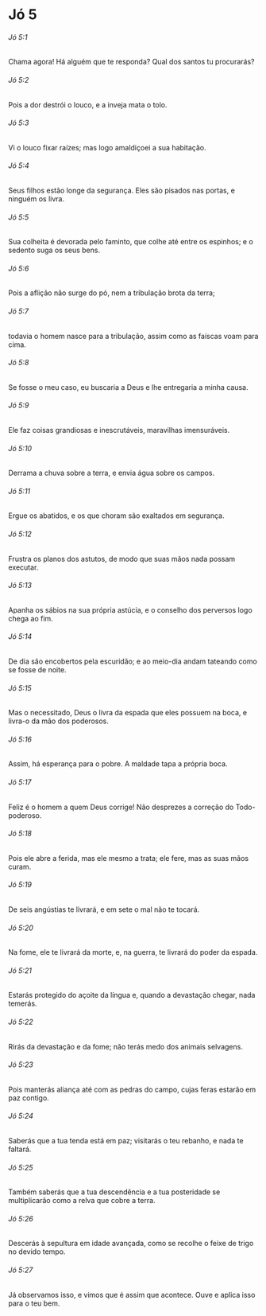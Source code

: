 # Jó 5

###### Jó 5:1

Chama agora! Há alguém que te responda? Qual dos santos tu procurarás?

###### Jó 5:2

Pois a dor destrói o louco, e a inveja mata o tolo.

###### Jó 5:3

Vi o louco fixar raízes; mas logo amaldiçoei a sua habitação.

###### Jó 5:4

Seus filhos estão longe da segurança. Eles são pisados nas portas, e ninguém os livra.

###### Jó 5:5

Sua colheita é devorada pelo faminto, que colhe até entre os espinhos; e o sedento suga os seus bens.

###### Jó 5:6

Pois a aflição não surge do pó, nem a tribulação brota da terra;

###### Jó 5:7

todavia o homem nasce para a tribulação, assim como as faíscas voam para cima.

###### Jó 5:8

Se fosse o meu caso, eu buscaria a Deus e lhe entregaria a minha causa.

###### Jó 5:9

Ele faz coisas grandiosas e inescrutáveis, maravilhas imensuráveis.

###### Jó 5:10

Derrama a chuva sobre a terra, e envia água sobre os campos.

###### Jó 5:11

Ergue os abatidos, e os que choram são exaltados em segurança.

###### Jó 5:12

Frustra os planos dos astutos, de modo que suas mãos nada possam executar.

###### Jó 5:13

Apanha os sábios na sua própria astúcia, e o conselho dos perversos logo chega ao fim.

###### Jó 5:14

De dia são encobertos pela escuridão; e ao meio-dia andam tateando como se fosse de noite.

###### Jó 5:15

Mas o necessitado, Deus o livra da espada que eles possuem na boca, e livra-o da mão dos poderosos.

###### Jó 5:16

Assim, há esperança para o pobre. A maldade tapa a própria boca.

###### Jó 5:17

Feliz é o homem a quem Deus corrige! Não desprezes a correção do Todo-poderoso.

###### Jó 5:18

Pois ele abre a ferida, mas ele mesmo a trata; ele fere, mas as suas mãos curam.

###### Jó 5:19

De seis angústias te livrará, e em sete o mal não te tocará.

###### Jó 5:20

Na fome, ele te livrará da morte, e, na guerra, te livrará do poder da espada.

###### Jó 5:21

Estarás protegido do açoite da língua e, quando a devastação chegar, nada temerás.

###### Jó 5:22

Rirás da devastação e da fome; não terás medo dos animais selvagens.

###### Jó 5:23

Pois manterás aliança até com as pedras do campo, cujas feras estarão em paz contigo.

###### Jó 5:24

Saberás que a tua tenda está em paz; visitarás o teu rebanho, e nada te faltará.

###### Jó 5:25

Também saberás que a tua descendência e a tua posteridade se multiplicarão como a relva que cobre a terra.

###### Jó 5:26

Descerás à sepultura em idade avançada, como se recolhe o feixe de trigo no devido tempo.

###### Jó 5:27

Já observamos isso, e vimos que é assim que acontece. Ouve e aplica isso para o teu bem.

